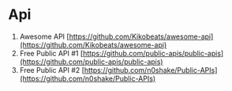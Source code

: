 # Api

1. Awesome API [https://github.com/Kikobeats/awesome-api](https://github.com/Kikobeats/awesome-api)
2. Free Public API #1 [https://github.com/public-apis/public-apis](https://github.com/public-apis/public-apis)
3. Free Public API #2 [https://github.com/n0shake/Public-APIs](https://github.com/n0shake/Public-APIs)
